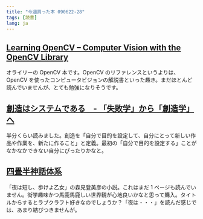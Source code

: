 ```yaml
---
title: "今週買った本 090622-28"
tags: [読書]
lang: ja
---
```


## [Learning OpenCV &#8211; Computer Vision with the OpenCV Library](http://amazon.co.jp/o/ASIN/0596516134/nanataisan-22)

オライリーの OpenCV 本です。OpenCV のリファレンスというよりは、OpenCV を使ったコンピュータビジョンの解説書といった趣き。まだほとんど読んでいませんが、とても勉強になりそうです。

## [創造はシステムである　- 「失敗学」から「創造学」へ](http://amazon.co.jp/o/ASIN/4047101885/nanataisan-22)

半分くらい読みました。創造を「自分で目的を設定して、自分にとって新しい作品や作業を、新たに作ること」と定義。最初の「自分で目的を設定する」ことがなかなかできない自分にぴったりかなと。

## [四畳半神話体系](http://amazon.co.jp/o/ASIN/404387801X/nanataisan-22)

「夜は短し、歩けよ乙女」の森見登美彦の小説。これはまだ 1 ページも読んでいません。衒学趣味かつ馬鹿馬鹿しい世界観が心地良いかなと思って購入。タイトルからするとラブクラフト好きなのでしょうか？「夜は・・・」を読んだ感じでは、あまり結びつきませんが。
